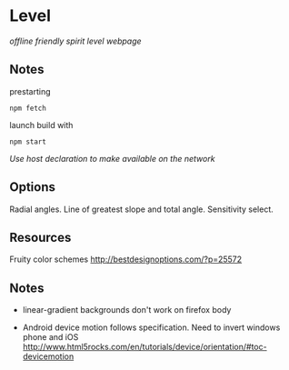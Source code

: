 Level
=====

*offline friendly spirit level webpage*

## Notes
prestarting

```
npm fetch
```

launch build with

```
npm start
```

*Use host declaration to make available on the network*

## Options

Radial angles. Line of greatest slope and total angle.
Sensitivity select.

## Resources

Fruity color schemes
http://bestdesignoptions.com/?p=25572

## Notes
- linear-gradient backgrounds don't work on firefox body

- Android device motion follows specification. Need to invert windows phone and iOS
  http://www.html5rocks.com/en/tutorials/device/orientation/#toc-devicemotion
